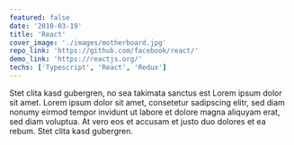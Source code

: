 ```yaml
---
featured: false
date: '2010-03-19'
title: 'React'
cover_image: './images/motherboard.jpg'
repo_link: 'https://github.com/facebook/react/'
demo_link: 'https://reactjs.org/'
techs: ['Typescript', 'React', 'Redux']
---
```


Stet clita kasd gubergren, no sea takimata sanctus est Lorem ipsum dolor sit amet. Lorem ipsum dolor sit amet, consetetur sadipscing elitr, sed diam nonumy eirmod tempor invidunt ut labore et dolore magna aliquyam erat, sed diam voluptua. At vero eos et accusam et justo duo dolores et ea rebum. Stet clita kasd gubergren.
